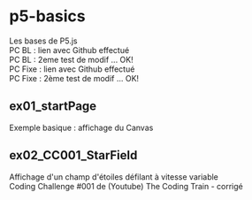 # p5-basics
Les bases de P5.js  
PC BL : lien avec Github effectué  
PC BL : 2eme test de modif ... OK!  
PC Fixe : lien avec Github effectué  
PC Fixe : 2ème test de modif ... OK!

## ex01_startPage
Exemple basique : affichage du Canvas

## ex02_CC001_StarField
Affichage d'un champ d'étoiles défilant à vitesse variable  
Coding Challenge #001 de (Youtube) The Coding Train - corrigé
